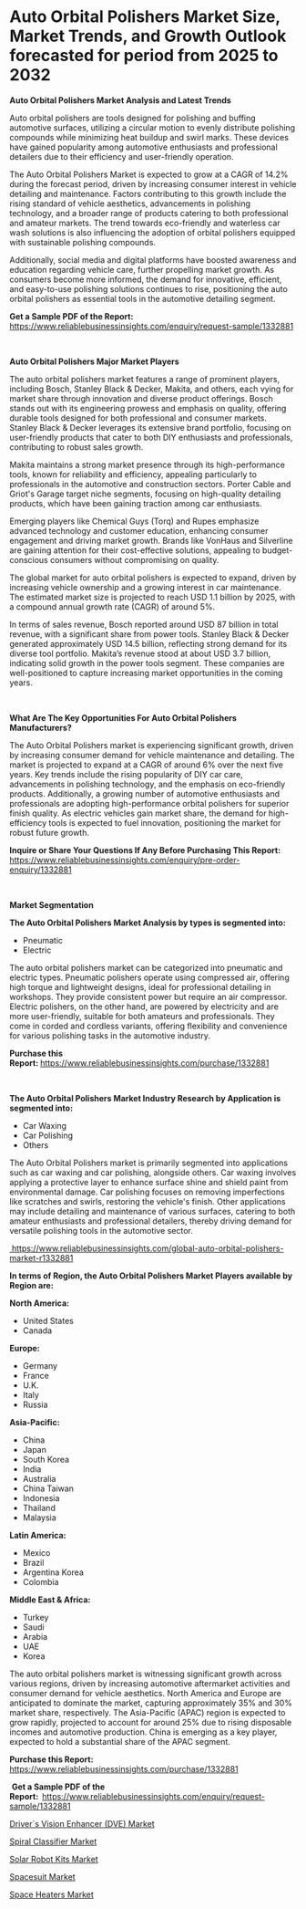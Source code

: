 <p><h1>Auto Orbital Polishers Market Size, Market Trends, and Growth Outlook forecasted for period from 2025 to 2032</h1></p><p><strong>Auto Orbital Polishers Market Analysis and Latest Trends</strong></p>
<p><p>Auto orbital polishers are tools designed for polishing and buffing automotive surfaces, utilizing a circular motion to evenly distribute polishing compounds while minimizing heat buildup and swirl marks. These devices have gained popularity among automotive enthusiasts and professional detailers due to their efficiency and user-friendly operation.</p><p>The Auto Orbital Polishers Market is expected to grow at a CAGR of 14.2% during the forecast period, driven by increasing consumer interest in vehicle detailing and maintenance. Factors contributing to this growth include the rising standard of vehicle aesthetics, advancements in polishing technology, and a broader range of products catering to both professional and amateur markets. The trend towards eco-friendly and waterless car wash solutions is also influencing the adoption of orbital polishers equipped with sustainable polishing compounds.</p><p>Additionally, social media and digital platforms have boosted awareness and education regarding vehicle care, further propelling market growth. As consumers become more informed, the demand for innovative, efficient, and easy-to-use polishing solutions continues to rise, positioning the auto orbital polishers as essential tools in the automotive detailing segment.</p></p>
<p><strong>Get a Sample PDF of the Report:&nbsp;</strong> <a href="https://www.reliablebusinessinsights.com/enquiry/request-sample/1332881?utm_campaign=2840&utm_medium=2&utm_source=Github&utm_content=ia&utm_term=24032025&utm_id=auto-orbital-polishers">https://www.reliablebusinessinsights.com/enquiry/request-sample/1332881</a></p>
<p>&nbsp;</p>
<p><strong>Auto Orbital Polishers Major Market Players</strong></p>
<p><p>The auto orbital polishers market features a range of prominent players, including Bosch, Stanley Black & Decker, Makita, and others, each vying for market share through innovation and diverse product offerings. Bosch stands out with its engineering prowess and emphasis on quality, offering durable tools designed for both professional and consumer markets. Stanley Black & Decker leverages its extensive brand portfolio, focusing on user-friendly products that cater to both DIY enthusiasts and professionals, contributing to robust sales growth.</p><p>Makita maintains a strong market presence through its high-performance tools, known for reliability and efficiency, appealing particularly to professionals in the automotive and construction sectors. Porter Cable and Griot's Garage target niche segments, focusing on high-quality detailing products, which have been gaining traction among car enthusiasts. </p><p>Emerging players like Chemical Guys (Torq) and Rupes emphasize advanced technology and customer education, enhancing consumer engagement and driving market growth. Brands like VonHaus and Silverline are gaining attention for their cost-effective solutions, appealing to budget-conscious consumers without compromising on quality.</p><p>The global market for auto orbital polishers is expected to expand, driven by increasing vehicle ownership and a growing interest in car maintenance. The estimated market size is projected to reach USD 1.1 billion by 2025, with a compound annual growth rate (CAGR) of around 5%.</p><p>In terms of sales revenue, Bosch reported around USD 87 billion in total revenue, with a significant share from power tools. Stanley Black & Decker generated approximately USD 14.5 billion, reflecting strong demand for its diverse tool portfolio. Makita’s revenue stood at about USD 3.7 billion, indicating solid growth in the power tools segment. These companies are well-positioned to capture increasing market opportunities in the coming years.</p></p>
<p>&nbsp;</p>
<p><strong>What Are The Key Opportunities For Auto Orbital Polishers Manufacturers?</strong></p>
<p><p>The Auto Orbital Polishers market is experiencing significant growth, driven by increasing consumer demand for vehicle maintenance and detailing. The market is projected to expand at a CAGR of around 6% over the next five years. Key trends include the rising popularity of DIY car care, advancements in polishing technology, and the emphasis on eco-friendly products. Additionally, a growing number of automotive enthusiasts and professionals are adopting high-performance orbital polishers for superior finish quality. As electric vehicles gain market share, the demand for high-efficiency tools is expected to fuel innovation, positioning the market for robust future growth.</p></p>
<p><strong>Inquire or Share Your Questions If Any Before Purchasing This Report:</strong> <a href="https://www.reliablebusinessinsights.com/enquiry/pre-order-enquiry/1332881?utm_campaign=2840&utm_medium=2&utm_source=Github&utm_content=ia&utm_term=24032025&utm_id=auto-orbital-polishers">https://www.reliablebusinessinsights.com/enquiry/pre-order-enquiry/1332881</a></p>
<p>&nbsp;</p>
<p><strong>Market Segmentation</strong></p>
<p><strong>The Auto Orbital Polishers Market Analysis by types is segmented into:</strong></p>
<p><ul><li>Pneumatic</li><li>Electric</li></ul></p>
<p><p>The auto orbital polishers market can be categorized into pneumatic and electric types. Pneumatic polishers operate using compressed air, offering high torque and lightweight designs, ideal for professional detailing in workshops. They provide consistent power but require an air compressor. Electric polishers, on the other hand, are powered by electricity and are more user-friendly, suitable for both amateurs and professionals. They come in corded and cordless variants, offering flexibility and convenience for various polishing tasks in the automotive industry.</p></p>
<p><strong>Purchase this Report:&nbsp;</strong><a href="https://www.reliablebusinessinsights.com/purchase/1332881?utm_campaign=2840&utm_medium=2&utm_source=Github&utm_content=ia&utm_term=24032025&utm_id=auto-orbital-polishers">https://www.reliablebusinessinsights.com/purchase/1332881</a></p>
<p>&nbsp;</p>
<p><strong>The Auto Orbital Polishers Market Industry Research by Application is segmented into:</strong></p>
<p><ul><li>Car Waxing</li><li>Car Polishing</li><li>Others</li></ul></p>
<p><p>The Auto Orbital Polishers market is primarily segmented into applications such as car waxing and car polishing, alongside others. Car waxing involves applying a protective layer to enhance surface shine and shield paint from environmental damage. Car polishing focuses on removing imperfections like scratches and swirls, restoring the vehicle's finish. Other applications may include detailing and maintenance of various surfaces, catering to both amateur enthusiasts and professional detailers, thereby driving demand for versatile polishing tools in the automotive sector.</p></p>
<p><a href="https://www.reliablebusinessinsights.com/global-auto-orbital-polishers-market-r1332881?utm_campaign=2840&utm_medium=2&utm_source=Github&utm_content=ia&utm_term=24032025&utm_id=auto-orbital-polishers">&nbsp;https://www.reliablebusinessinsights.com/global-auto-orbital-polishers-market-r1332881</a></p>
<p><strong>In terms of Region, the Auto Orbital Polishers Market Players available by Region are:</strong></p>
<p>
    <p> <strong> North America: </strong>
        <ul>
            <li>United States</li>
            <li>Canada</li>
        </ul>
        </p> 
    <p> <strong> Europe: </strong>
        <ul>
            <li>Germany</li>
            <li>France</li>
            <li>U.K.</li>
            <li>Italy</li>
            <li>Russia</li>
        </ul>
        </p> 
    <p> <strong> Asia-Pacific: </strong>
        <ul>
            <li>China</li>
            <li>Japan</li>
            <li>South Korea</li>
            <li>India</li>
            <li>Australia</li>
            <li>China Taiwan</li>
            <li>Indonesia</li>
            <li>Thailand</li>
            <li>Malaysia</li>
        </ul>
        </p> 
    <p> <strong> Latin America: </strong>
        <ul>
            <li>Mexico</li>
            <li>Brazil</li>
            <li>Argentina Korea</li>
            <li>Colombia</li>
        </ul>
        </p> 
    <p> <strong> Middle East & Africa: </strong>
        <ul>
            <li>Turkey</li>
            <li>Saudi</li>
            <li>Arabia</li>
            <li>UAE</li>
            <li>Korea</li>
        </ul>
    </p>
    </p>
<p><p>The auto orbital polishers market is witnessing significant growth across various regions, driven by increasing automotive aftermarket activities and consumer demand for vehicle aesthetics. North America and Europe are anticipated to dominate the market, capturing approximately 35% and 30% market share, respectively. The Asia-Pacific (APAC) region is expected to grow rapidly, projected to account for around 25% due to rising disposable incomes and automotive production. China is emerging as a key player, expected to hold a substantial share of the APAC segment.</p></p>
<p><strong>Purchase this Report: </strong><a href="https://www.reliablebusinessinsights.com/purchase/1332881?utm_campaign=2840&utm_medium=2&utm_source=Github&utm_content=ia&utm_term=24032025&utm_id=auto-orbital-polishers">https://www.reliablebusinessinsights.com/purchase/1332881</a></p>
<p>&nbsp;<strong>Get a Sample PDF of the Report:&nbsp;&nbsp;</strong><a href="https://www.reliablebusinessinsights.com/enquiry/request-sample/1332881?utm_campaign=2840&utm_medium=2&utm_source=Github&utm_content=ia&utm_term=24032025&utm_id=auto-orbital-polishers">https://www.reliablebusinessinsights.com/enquiry/request-sample/1332881</a></p>
<p><strong></strong></p>
<p><p><a href="https://github.com/aidelndasse/Market-Research-Report-List-1/blob/main/drivers-vision-enhancer-dve-market.md?utm_campaign=2840&utm_medium=2&utm_source=Github&utm_content=ia&utm_term=24032025&utm_id=auto-orbital-polishers">Driver`s Vision Enhancer (DVE) Market</a></p><p><a href="https://www.linkedin.com/pulse/global-spiral-classifier-market-size-share-projected-95-cagr-3wduc?utm_campaign=2840&utm_medium=2&utm_source=Github&utm_content=ia&utm_term=24032025&utm_id=auto-orbital-polishers">Spiral Classifier Market</a></p><p><a href="https://www.linkedin.com/pulse/solar-robot-kits-market-analysis-future-growth-opportunities-gqsmc?utm_campaign=2840&utm_medium=2&utm_source=Github&utm_content=ia&utm_term=24032025&utm_id=auto-orbital-polishers">Solar Robot Kits Market</a></p><p><a href="https://www.linkedin.com/pulse/spacesuit-market-overview-size-value-share-analysis-projected-787sc?utm_campaign=2840&utm_medium=2&utm_source=Github&utm_content=ia&utm_term=24032025&utm_id=auto-orbital-polishers">Spacesuit Market</a></p><p><a href="https://www.linkedin.com/pulse/space-heaters-market-analysis-latest-marketing-trends-future-vrabc?utm_campaign=2840&utm_medium=2&utm_source=Github&utm_content=ia&utm_term=24032025&utm_id=auto-orbital-polishers">Space Heaters Market</a></p></p>